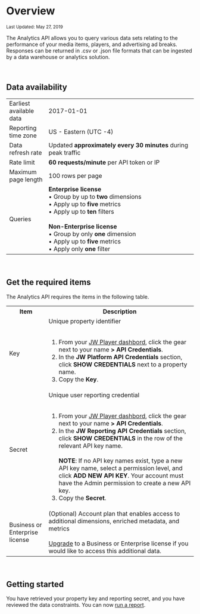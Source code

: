 # Overview

<sup>Last Updated: May 27, 2019</sup>  

The Analytics API allows you to query various data sets relating to the performance of your media items, players, and advertising ad breaks. Responses can be returned in .csv or .json file formats that can be ingested by a data warehouse or analytics solution.

<br/>

## Data availability

<table>
<tr>
    <td style="width:21%">Earliest available data</td>
    <td>2017-01-01</td>
</tr>
<tr>
    <td>Reporting time zone</td>
    <td>US - Eastern (UTC -4)</td>
</tr>
<tr>
    <td>Data refresh rate</td>
    <td>Updated <strong>approximately every 30 minutes</strong> during peak traffic</td>
</tr>
<tr>
    <td>Rate limit</td>
    <td><strong>60 requests/minute</strong> per API token or IP</td>
</tr>
<tr>
    <td>Maximum page length</td>
    <td>100 rows per page</td>
</tr>
<tr>
    <td>Queries</td>
    <td><strong>Enterprise license</strong><br/>&bull; Group by up to <strong>two</strong> dimensions<br/>&bull; Apply up to <strong>five</strong> metrics<br/>&bull; Apply up to <strong>ten</strong> filters<br/><br/><strong>Non-Enterprise license</strong><br/>&bull; Group by only <strong>one</strong> dimension<br/>&bull; Apply up to <strong>five</strong> metrics<br/>&bull; Apply only <strong>one</strong> filter</td>
</tr>
</table>

<br/>

## Get the required items

The Analytics API requires the items in the following table.

<table>
  <tr>
    <th>Item</th>
    <th>Description</th>
  </tr>
  <tr>
    <td style="width:21%">Key</td>
    <td>Unique property identifier<br/><br/>
      <ol>
        <li>From your <a href="https://dashboard.jwplayer.com">JW Player dashbord</a>, click the gear next to your name <strong>> API Credentials</strong>.</li>
        <li>In the <strong>JW Platform API Credentials</strong> section, click <strong>SHOW CREDENTIALS</strong> next to a property name.</li>
        <li>Copy the <strong>Key</strong>.</li>
      </ol></td>
  </tr>
  <tr>
    <td>Secret</td>
    <td>Unique user reporting credential<br/><br/>
      <ol>
        <li>From your <a href="https://dashboard.jwplayer.com">JW Player dashbord</a>, click the gear next to your name <strong>> API Credentials</strong>.</li>
        <li>In the <strong>JW Reporting API Credentials</strong> section, click <strong>SHOW CREDENTIALS</strong> in the row of the relevant API key name.<br/><br/><strong>NOTE</strong>: If no API key names exist, type a new API key name, select a permission level, and click <strong>ADD NEW API KEY</strong>. Your account must have the Admin permission to create a new API key.</li>
        <li>Copy the <strong>Secret</strong>.</li>
      </ol></td>
  </tr>
  <tr>
    <td>Business or Enterprise license</td>
    <td>(Optional) Account plan that enables access to additional dimensions, enriched metadata, and metrics<br/><br/><a href="https://www.jwplayer.com/pricing/?utm_source=developer&utm_medium=CTA&utm_campaign=Developer%20Nav%20Upgrade" target="_blank">Upgrade</a> to a Business or Enterprise license if you would like to access this additional data.</td>
  </tr>
</table>

<br/>

## Getting started
You have retrieved your property key and reporting secret, and you have reviewed the data constraints. You can now [run a report](../analytics-api/run-a-report).